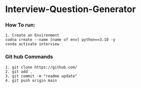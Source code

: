 # Interview-Question-Generator

### How To run:
    1. Create an Environment
    codna create --name [name of env] python==3.10 -y
    conda activate interview

### Git hub Commands
    1. git clone https://github.com/
    2. git add .
    3. git commit -m "readme update"
    4. git push origin main 

